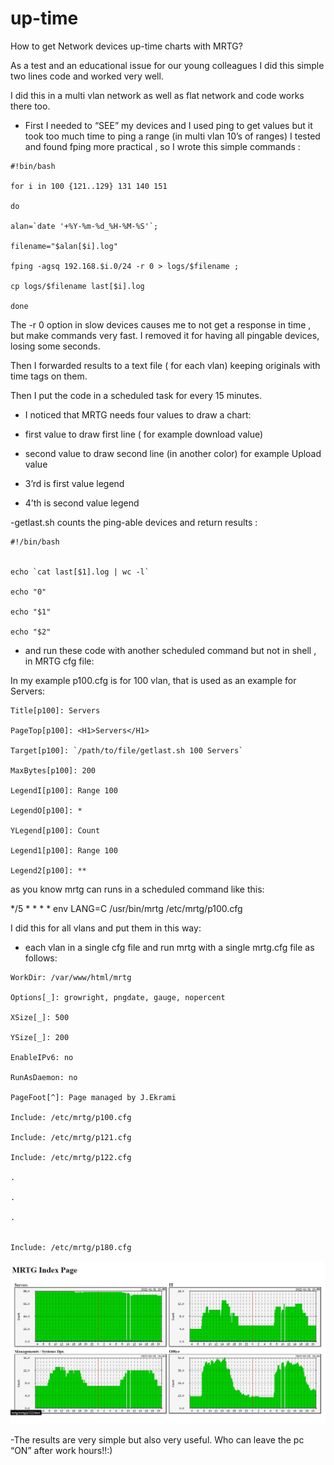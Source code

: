 # up-time
 How to get Network devices up-time charts with MRTG?


As a test and an educational issue for our young colleagues I did this simple two lines code and worked very well.

I did this in a multi vlan network as well as flat network and code works there too.

- First I needed to “SEE” my devices and I used ping to get values but it took too much time to ping a range (in multi vlan 10’s of ranges) I tested and found fping more practical , so I wrote this simple commands :

```
#!bin/bash

for i in 100 {121..129} 131 140 151

do

alan=`date '+%Y-%m-%d_%H-%M-%S'`;

filename="$alan[$i].log"

fping -agsq 192.168.$i.0/24 -r 0 > logs/$filename ;

cp logs/$filename last[$i].log

done
```

The -r 0 option in slow devices causes me to not get a response in time , but make commands very fast. I removed it for having all pingable devices, losing some seconds.

Then I forwarded results to a text file ( for each vlan) keeping originals with time tags on them.

Then I put the code in a scheduled task for every 15 minutes.

- I noticed that MRTG needs four values to draw a chart:

- first value to draw first line ( for example download value)

- second value to draw second line (in another color) for example Upload value

- 3’rd is first value legend

- 4’th is second value legend


-getlast.sh counts the ping-able devices and return results :

```
#!/bin/bash


echo `cat last[$1].log | wc -l`

echo "0"

echo "$1"

echo "$2"
```

- and run these code with another scheduled command but not in shell , in MRTG cfg file:


In my example p100.cfg is for 100 vlan, that is used as an example for Servers:

```
Title[p100]: Servers

PageTop[p100]: <H1>Servers</H1>

Target[p100]: `/path/to/file/getlast.sh 100 Servers`

MaxBytes[p100]: 200

LegendI[p100]: Range 100

LegendO[p100]: *

YLegend[p100]: Count

Legend1[p100]: Range 100

Legend2[p100]: **
```

as you know mrtg can runs in a scheduled command like this:


*/5 * * * * env LANG=C /usr/bin/mrtg /etc/mrtg/p100.cfg


I did this for all vlans and put them in this way:

- each vlan in a single cfg file and run mrtg with a single mrtg.cfg file as follows:

```
WorkDir: /var/www/html/mrtg

Options[_]: growright, pngdate, gauge, nopercent

XSize[_]: 500

YSize[_]: 200

EnableIPv6: no

RunAsDaemon: no

PageFoot[^]: Page managed by J.Ekrami

Include: /etc/mrtg/p100.cfg

Include: /etc/mrtg/p121.cfg

Include: /etc/mrtg/p122.cfg

.

.

.


Include: /etc/mrtg/p180.cfg
```

![img](https://github.com/jekrami/up-time/blob/main/sample.jpg)


-The results are very simple but also very useful. Who can leave the pc “ON” after work hours!!:)




